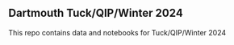 ## Dartmouth Tuck/QIP/Winter 2024 

This repo contains data and notebooks for Tuck/QIP/Winter 2024 
